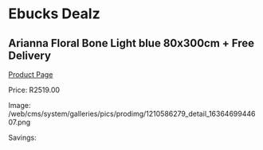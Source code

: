 
# Ebucks Dealz
## Arianna Floral Bone Light blue 80x300cm + Free Delivery
[Product Page](https://www.ebucks.com/web/shop/productSelected.do?prodId=1210586279&catId=1209942441)

Price: R2519.00

Image: /web/cms/system/galleries/pics/prodimg/1210586279_detail_1636469944607.png

Savings: 


	